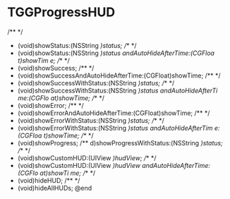 # TGGProgressHUD

/** */
+ (void)showStatus:(NSString *)status;
/** */
+ (void)showStatus:(NSString *)status andAutoHideAfterTime:(CGFloa t)showTim e;
/** */
+ (void)showSuccess;
/** */
+ (void)showSuccessAndAutoHideAfterTime:(CGFloat)showTime;
/** */
+ (void)showSuccessWithStatus:(NSString *)status;
/** */
+ (void)showSuccessWithStatus:(NSString *)status andAutoHideAfterTi me:(CGFlo at)showTime;
/** */
+ (void)showError;
/** */
+ (void)showErrorAndAutoHideAfterTime:(CGFloat)showTime;
/** */
+ (void)showErrorWithStatus:(NSString *)status;
/** */
+ (void)showErrorWithStatus:(NSString *)status andAutoHideAfterTim e:(CGFloa t)showTime;
/** */
+ (void)showProgress;
/**
d)showProgressWithStatus:(NSString *)status;
/** */
+ (void)showCustomHUD:(UIView *)hudView;
/** */
+ (void)showCustomHUD:(UIView *)hudView andAutoHideAfterTime:(CGFlo at)showTi me;
/** */
+ (void)hideHUD;
/** */
+ (void)hideAllHUDs; @end
